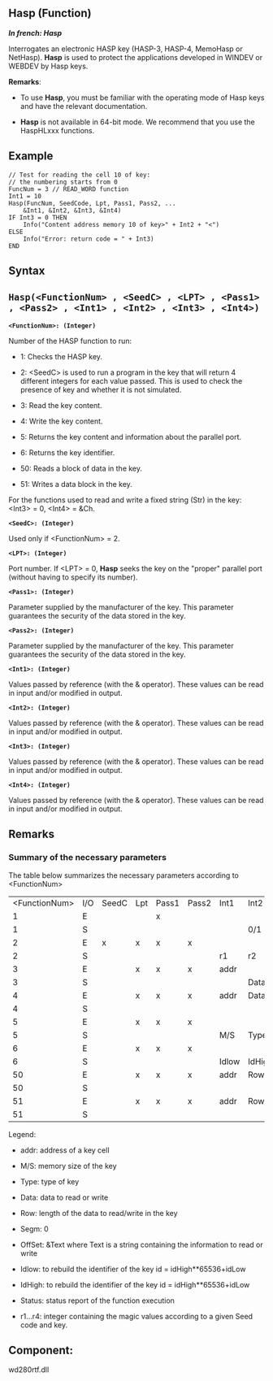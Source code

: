 
## Hasp (Function)

***In french: Hasp***



<a name="XUse"></a>
<a name="Use"></a>
<a name="description"></a>
Interrogates an electronic HASP key (HASP-3, HASP-4, MemoHasp or NetHasp). **Hasp** is used to protect the applications developed in WINDEV or WEBDEV by Hasp keys.

**Remarks**:

- To use **Hasp**, you must be familiar with the operating mode of Hasp keys and have the relevant documentation.

- **Hasp** is not available in 64-bit mode. We recommend that you use the HaspHLxxx functions.



<a name="Example1"></a>
<a name="sample_code"></a>

## Example


```wl
// Test for reading the cell 10 of key:
// the numbering starts from 0
FuncNum = 3	// READ_WORD function
Int1 = 10
Hasp(FuncNum, SeedCode, Lpt, Pass1, Pass2, ...
	&Int1, &Int2, &Int3, &Int4)
IF Int3 = 0 THEN
	Info("Content address memory 10 of key>" + Int2 + "<")
ELSE
	Info("Error: return code = " + Int3)
END
```

<a name="XSYNTAX"></a>
<a name="SYNTAX1"></a>

## Syntax

`Hasp(<FunctionNum> , <SeedC> , <LPT> , <Pass1> , <Pass2> , <Int1> , <Int2> , <Int3> , <Int4>)`
---

**`<FunctionNum>: (Integer)`**

Number of the HASP function to run:

- 1: Checks the HASP key.

- 2: &lt;SeedC&gt; is used to run a program in the key that will return 4 different integers for each value passed. This is used to check the presence of key and whether it is not simulated.

- 3: Read the key content.

- 4: Write the key content.

- 5: Returns the key content and information about the parallel port.

- 6: Returns the key identifier.

- 50: Reads a block of data in the key.

- 51: Writes a data block in the key.




For the functions used to read and write a fixed string (Str) in the key: &lt;Int3&gt; = 0, &lt;Int4> = &Ch.

**`<SeedC>: (Integer)`**

Used only if &lt;FunctionNum> = 2.

**`<LPT>: (Integer)`**

Port number. If &lt;LPT&gt; = 0, **Hasp** seeks the key on the "proper" parallel port (without having to specify its number).

**`<Pass1>: (Integer)`**

Parameter supplied by the manufacturer of the key. This parameter guarantees the security of the data stored in the key.

**`<Pass2>: (Integer)`**

Parameter supplied by the manufacturer of the key. This parameter guarantees the security of the data stored in the key.

**`<Int1>: (Integer)`**

Values passed by reference (with the & operator). These values can be read in input and/or modified in output.

**`<Int2>: (Integer)`**

Values passed by reference (with the & operator). These values can be read in input and/or modified in output.

**`<Int3>: (Integer)`**

Values passed by reference (with the & operator). These values can be read in input and/or modified in output.

**`<Int4>: (Integer)`**

Values passed by reference (with the & operator). These values can be read in input and/or modified in output.  



<a name="NOTE0"></a>
<a name="NOTE0_1"></a>

## Remarks


### Summary of the necessary parameters
<a name="summary_the_necessary_parameters_ELTPARAGRAPHE000071"></a>

The table below summarizes the necessary parameters according to &lt;FunctionNum&gt;


|   |   |   |   |   |   |   |   |   |   |
| --- | --- | --- | --- | --- | --- | --- | --- | --- | --- |
| &lt;FunctionNum&gt; | I/O | SeedC | Lpt | Pass1 | Pass2 | Int1 | Int2 | Int3 | Int4 |
| 1 | E |   |   | x |   |   |   |   |   |
| 1 | S |   |   |   |   |   | 0/1 |   |   |
| 2 | E | x | x | x | x |   |   |   |   |
| 2 | S |   |   |   |   | r1 | r2 | r3 | r4 |
| 3 | E |   | x | x | x | addr |   |   |   |
| 3 | S |   |   |   |   |   | Data | Status |   |
| 4 | E |   | x | x | x | addr | Data |   |   |
| 4 | S |   |   |   |   |   |   | Status |   |
| 5 | E |   | x | x | x |   |   |   |   |
| 5 | S |   |   |   |   | M/S | Type | Lpt |   |
| 6 | E |   | x | x | x |   |   |   |   |
| 6 | S |   |   |   |   | Idlow | IdHigh | Status |   |
| 50 | E |   | x | x | x | addr | Row | Segm | OffSet |
| 50 | S |   |   |   |   |   |   | Status |   |
| 51 | E |   | x | x | x | addr | Row | Segm | OffSet |
| 51 | S |   |   |   |   |   |   | Status |   |





Legend: 

- addr: address of a key cell

- M/S: memory size of the key

- Type: type of key

- Data: data to read or write

- Row: length of the data to read/write in the key

- Segm: 0

- OffSet: &Text where Text is a string containing the information to read or write

- Idlow: to rebuild the identifier of the key id = idHigh\*\*65536+idLow

- IdHigh: to rebuild the identifier of the key id = idHigh\*\*65536+idLow

- Status: status report of the function execution

- r1...r4: integer containing the magic values according to a given Seed code and key.




<a name="XComponent"></a>

## Component:
wd280rtf.dll
